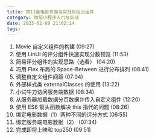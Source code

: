 ```yaml
---
title: 第11章电影页面与实战自定义组件
category: 微信小程序入门与实战
date: 2023-02-09 21:02:14
tags:
---
```


1. Movie 自定义组件的构建 (09:27)
2. 使用 LinUI 的评分组件快速实现分数预览 (11:53)
3. 简易评分组件的实现思路（选看） (04:20)
4. 巧用 Flex 布局的 Space-Between 进行分布排列 (08:41)
5. 调整自定义组件间距 (07:04)
6. 外部样式类 externalClasses 的使用 (13:22)
7. 小试牛刀访问服务端数据 (08:34)
8. 从服务器加载数据分页数据并传入自定义组件 (12:20)
9. 使用 ES6 箭头函数解决 this 指代的问题 (08:26)
10. 绑定电影数据（1）两种不同的评分方式 (06:55)
11. 绑定服务端电影数据（2） (07:34)
12. 完成即将上映和 top250 (09:51)

